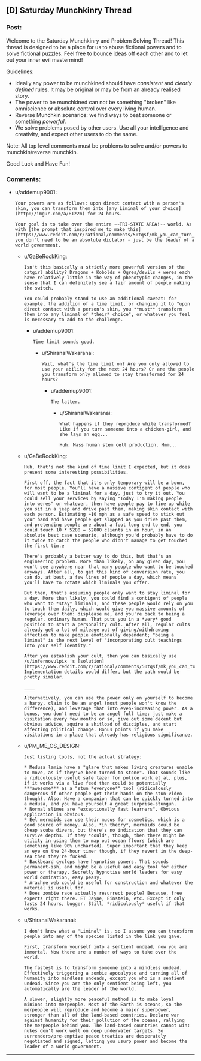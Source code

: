 ## [D] Saturday Munchkinry Thread

### Post:

Welcome to the Saturday Munchkinry and Problem Solving Thread! This thread is designed to be a place for us to abuse fictional powers and to solve fictional puzzles. Feel free to bounce ideas off each other and to let out your inner evil mastermind! 

Guidelines:

* Ideally any power to be munchkined should have *consistent* and *clearly defined* rules. It may be original or may be from an already realised story.
* The power to be munchkined can not be something "broken" like omniscience or absolute control over every living human.
* Reverse Munchkin scenarios: we find ways to beat someone or something  *powerful*.
* We solve problems posed by other users. Use all your intelligence and creativity, and expect other users to do the same.

Note: All top level comments must be problems to solve and/or powers to munchkin/reverse munchkin.

Good Luck and Have Fun!


### Comments:

- u/addemup9001:
  ```
  Your powers are as follows: upon direct contact with a person's skin, you can transform them into [any Liminal of your choice](http://imgur.com/a/8Iz2m) for 24 hours.

  Your goal is to take over the entire ~~TRI-STATE AREA!~~ world. As with [the prompt that inspired me to make this](https://www.reddit.com/r/rational/comments/50tqsf/mk_you_can_turn_people_into_catgirls_take_over/), you don't need to be an absolute dictator - just be the leader of a world government.
  ```

  - u/GaBeRockKing:
    ```
    Isn't this basically a strictly more powerful version of the catgirl ability? Dragons + Kobolds + Ogres/devils + weres each have relatively little in the way of phenotypic changes, in the sense that I can definitely see a fair amount of people making the switch.

    You could probably stand to use an additional caveat: for example, the addition of a time limit, or changing it to "upon direct contact with a person's skin, you **must** transform them into any liminal of *their* choice", or whatever you feel is necessary to add to the challenge.
    ```

    - u/addemup9001:
      ```
      Time limit sounds good.
      ```

      - u/ShiranaiWakaranai:
        ```
        Wait, what's the time limit on? Are you only allowed to use your ability for the next 24 hours? Or are the people you transform only allowed to stay transformed for 24 hours?
        ```

        - u/addemup9001:
          ```
          The latter.
          ```

          - u/ShiranaiWakaranai:
            ```
            What happens if they reproduce while transformed? Like if you turn someone into a chicken-girl, and she lays an egg... 

            Huh. Mass human stem cell production. Hmm...
            ```

  - u/GaBeRockKing:
    ```
    Huh, that's not the kind of time limit I expected, but it does present some interesting possibilities.

    First off, the fact that it's only temporary will be a boon, for most people. You'll have a massive contigent of people who will want to be a liminal for a day, just to try it out. You could sell your services by saying "Today I'm making people into weres" or whatever, then have people pay to line up while you sit in a jeep and drive past them, making skin contact with each person. Estimating ~10 mph as a safe speed to stick out your hand and have people get slapped as you drive past them, and pretending people are about a foot long end to end, you could touch 10 * 5280 = 52800 clients in an hour, in an absolute best case scenario, although you'd probably have to do it twice to catch the people who didn't manage to get touched the first tim.e

    There's probably a better way to do this, but that's an engineering problem. More than likely, on any given day, you won't see anywhere near that many people who want to be touched anyways. After all, to get this kind of conversion rate, you can do, at best, a few lines of people a day, which means you'll have to rotate which liminals you offer.

    But then, that's assuming people only want to stay liminal for a day. More than likely, you could find a contigent of people who want to *stay* liminals, and these people would rely on you to touch them daily, which would give you massive amounts of leverage over them: displease me, and you're back to being a regular, ordinary human. That puts you in a *very* good position to start a personality cult. After all, regular cults already get a lot of mileage out of giving/withdrawing affection to make people emotionally dependent; "being a liminal" is the next level of "incorporating cult teachings into your self identity."

    After you establish your cult, then you can basically use /u/infernovulpix 's [solution](https://www.reddit.com/r/rational/comments/50tqsf/mk_you_can_turn_people_into_catgirls_take_over/d76ylaa/). Implementation details would differ, but the path would be pretty similar.

    ____

    Alternatively, you can use the power only on yourself to become a harpy, claim to be an angel (most people won't know the difference), and leverage that into even-increasing power. As a bonus, you don't need to be an angel full time: just make a visitation every few months or so, give out some decent but obvious advice, aquire a shitload of disciples, and start affecting political change. Bonus points if you make visitations in a place that already has religious significance.
    ```

  - u/PM_ME_OS_DESIGN:
    ```
    Just listing tools, not the actual strategy:

    * Medusa lamia have a "glare that makes living creatures unable to move, as if they've been turned to stone". That sounds like a ridiculously useful safe tazer for police work et al, plus, if it works via a live feed then could be potentially ***awesome*** as a "stun *everyone*" tool (ridiculously dangerous if other people get their hands on the stun-video though). Also: Have a companion that can be quickly turned into a medusa, and you have yourself a great surprise-stungun. 
    * Normal slimes are "exceptionally fast learners". Obvious application is obvious.
    * Eel mermaids can use their mucus for cosmetics, which is a good source of money. Also, *in theory*, mermaids could be cheap scuba divers, but there's no indication that they can survive depths. If they *could*, though, then there might be utility in using them to map out ocean floors (which are something like 90% uncharted). Super important that they keep an eye on the 24-hour timer though, if they revert in the deep-sea then they're fucked.
    * Backbeard cyclops have hypnotism powers. That sounds permanent-ish, and might be a useful and easy tool for either power or therapy. Secretly hypnotise world leaders for easy world domination, easy peasy.
    * Arachne web could be useful for construction and whatever the material is useful for.
    * Does zombie race actually resurrect people? Because, free experts right there. ET Jayne, Einstein, etc. Except it only lasts 24 hours, bugger. Still, *ridiculously* useful if that works.
    ```

  - u/ShiranaiWakaranai:
    ```
    I don't know what a "Liminal" is, so I assume you can transform people into any of the species listed in the link you gave.

    First, transform yourself into a sentient undead, now you are immortal. Now there are a number of ways to take over the world.

    The fastest is to transform someone into a mindless undead. Effectively triggering a zombie apocalypse and turning all of humanity into mindless undeads, except you who is a sentient undead. Since you are the only sentient being left, you automatically are the leader of the world.

    A slower, slightly more peaceful method is to make loyal minions into merpeople. Most of the Earth is oceans, so the merpeople will reproduce and become a major superpower, stronger than all of the land-based countries. Declare war against humanity for their pollution of the oceans, rallying the merpeople behind you. The land-based countries cannot win: nukes don't work well on deep underwater targets. So surrenders/pre-emptive peace treaties are desperately negotiated and signed, letting you usurp power and become the leader of a world government.
    ```

---

